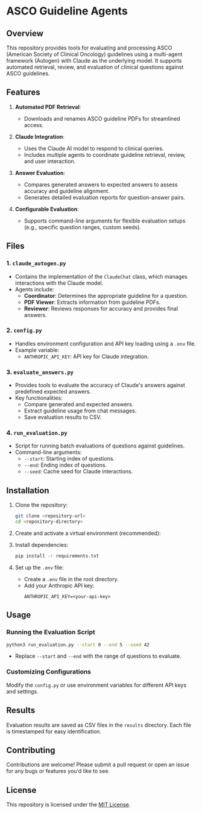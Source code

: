 # ASCO Guideline Agents

## Overview

This repository provides tools for evaluating and processing ASCO (American Society of Clinical Oncology) guidelines using a multi-agent framework (Autogen) with Claude as the underlying model. It supports automated retrieval, review, and evaluation of clinical questions against ASCO guidelines. 

## Features

1. **Automated PDF Retrieval**:
   - Downloads and renames ASCO guideline PDFs for streamlined access.

2. **Claude Integration**:
   - Uses the Claude AI model to respond to clinical queries.
   - Includes multiple agents to coordinate guideline retrieval, review, and user interaction.

3. **Answer Evaluation**:
   - Compares generated answers to expected answers to assess accuracy and guideline alignment.
   - Generates detailed evaluation reports for question-answer pairs.

4. **Configurable Evaluation**:
   - Supports command-line arguments for flexible evaluation setups (e.g., specific question ranges, custom seeds).

## Files

### 1. `claude_autogen.py`
- Contains the implementation of the `ClaudeChat` class, which manages interactions with the Claude model.
- Agents include:
  - **Coordinator**: Determines the appropriate guideline for a question.
  - **PDF Viewer**: Extracts information from guideline PDFs.
  - **Reviewer**: Reviews responses for accuracy and provides final answers.

### 2. `config.py`
- Handles environment configuration and API key loading using a `.env` file.
- Example variable:
  - `ANTHROPIC_API_KEY`: API key for Claude integration.

### 3. `evaluate_answers.py`
- Provides tools to evaluate the accuracy of Claude's answers against predefined expected answers.
- Key functionalities:
  - Compare generated and expected answers.
  - Extract guideline usage from chat messages.
  - Save evaluation results to CSV.

### 4. `run_evaluation.py`
- Script for running batch evaluations of questions against guidelines.
- Command-line arguments:
  - `--start`: Starting index of questions.
  - `--end`: Ending index of questions.
  - `--seed`: Cache seed for Claude interactions.

## Installation

1. Clone the repository:
   ```bash
   git clone <repository-url>
   cd <repository-directory>
   ```
2. Create and activate a virtual environment (recommended):

3. Install dependencies:
   ```bash
   pip install -r requirements.txt
   ```

3. Set up the `.env` file:
   - Create a `.env` file in the root directory.
   - Add your Anthropic API key:
     ```env
     ANTHROPIC_API_KEY=<your-api-key>
     ```

## Usage

### Running the Evaluation Script
```bash
python3 run_evaluation.py --start 0 --end 5 --seed 42
```
- Replace `--start` and `--end` with the range of questions to evaluate.


### Customizing Configurations
Modify the `config.py` or use environment variables for different API keys and settings.

## Results
Evaluation results are saved as CSV files in the `results` directory. Each file is timestamped for easy identification.

## Contributing
Contributions are welcome! Please submit a pull request or open an issue for any bugs or features you'd like to see.

## License
This repository is licensed under the [MIT License](LICENSE).



